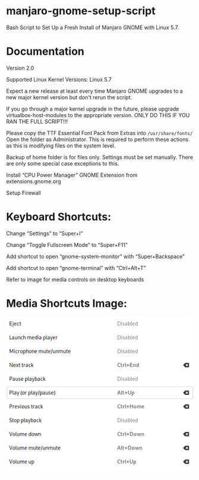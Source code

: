# manjaro-gnome-setup-script
Bash Script to Set Up a Fresh Install of Manjaro GNOME with Linux 5.7.


# Documentation

Version 2.0

Supported Linux Kernel Versions: Linux 5.7

Expect a new release at least every time Manjaro GNOME upgrades to a new major kernel version but don't rerun the script.

If you go through a major kernel upgrade in the future, please upgrade virtualbox-host-modules to the appropriate version. ONLY DO THIS IF YOU RAN THE FULL SCRIPT!!!

Please copy the TTF Essential Font Pack from Extras into `/usr/share/fonts/` Open the folder as Administrator. This is required to perform these actions as this is modifying files on the system level.

Backup of home folder is for files only. Settings must be set manually. There are only some special case exceptions to this.

Install “CPU Power Manager” GNOME Extension from extensions.gnome.org

Setup Firewall


# Keyboard Shortcuts:

Change “Settings” to “Super+I”

Change “Toggle Fullscreen Mode” to “Super+F11”

Add shortcut to open “gnome-system-monitor” with “Super+Backspace”

Add shortcut to open “gnome-terminal” with “Ctrl+Alt+T”

Refer to image for media controls on desktop keyboards


# Media Shortcuts Image:
![Error](https://raw.githubusercontent.com/TechnologyMan101/manjaro-gnome-setup-script/master/Media_Shortcuts_Desktop.png)
